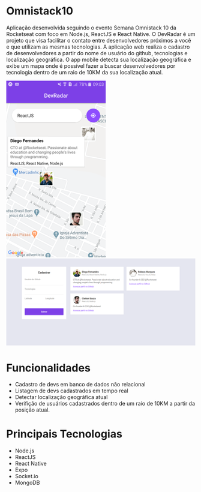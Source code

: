 # Omnistack10
 Aplicação desenvolvida seguindo o evento Semana Omnistack 10 da Rocketseat com foco em Node.js, ReactJS e React Native.
 O DevRadar é um projeto que visa facilitar o contato entre desenvolvedores próximos a você e que utilizam as mesmas tecnologias. A aplicação web realiza o cadastro de desenvolvedores a partir do nome de usuário do github, tecnologias e localização geográfica. O app mobile detecta sua localização geográfica e exibe um mapa onde é possível fazer a buscar desenvolvedores por tecnologia dentro de um raio de 10KM da sua localização atual.

<p align="center">
  <p><img src=".github/mobile.png" alt="Mobile" width="265" border="0">
  <img src=".github/web.png" alt="Web" width="600" border="0"></p>
</p>

# Funcionalidades
 - Cadastro de devs em banco de dados não relacional
 - Listagem de devs cadastrados em tempo real
 - Detectar localização geográfica atual
 - Verifição de usuários cadastrados dentro de um raio de 10KM a partir da posição atual.

# Principais Tecnologias
 - Node.js
 - ReactJS
 - React Native
 - Expo
 - Socket.io
 - MongoDB
